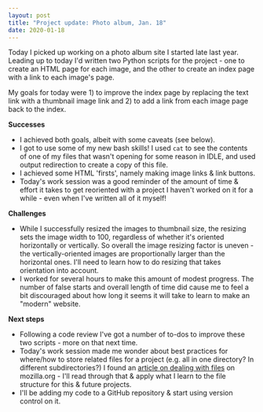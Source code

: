 ```yaml
---
layout: post
title: "Project update: Photo album, Jan. 18"
date: 2020-01-18
---
```


Today I picked up working on a photo album site I started late last year. Leading up to today I'd written two Python scripts for the project - one to create an HTML page for each image, and the other to create an index page with a link to each image's page. 

My goals for today were 1) to improve the index page by replacing the text link with a thumbnail image link and 2) to add a link from each image page back to the index. 

**Successes**
* I achieved both goals, albeit with some caveats (see below).
* I got to use some of my new bash skills! I used `cat` to see the contents of one of my files that wasn't opening for some reason in IDLE, and used output redirection to create a copy of this file. 
* I achieved some HTML 'firsts', namely making image links & link buttons. 
* Today's work session was a good reminder of the amount of time & effort it takes to get reoriented with a project I haven't worked on it for a while - even when I've written all of it myself!

**Challenges**
* While I successfully resized the images to thumbnail size, the resizing sets the image width to 100, regardless of whether it's oriented horizontally or vertically. So overall the image resizing factor is uneven - the vertically-oriented images are proportionally larger than the horizontal ones. I'll need to learn how to do resizing that takes orientation into account. 
* I worked for several hours to make this amount of modest progress. The number of false starts and overall length of time did cause me to feel a bit discouraged about how long it seems it will take to learn to make an "modern" website. 

**Next steps**
* Following a code review I've got a number of to-dos to improve these two scripts - more on that next time. 
* Today's work session made me wonder about best practices for where/how to store related files for a project (e.g. all in one directory? In different subdirectories?) I found an [article on dealing with files](https://developer.mozilla.org/en-US/docs/Learn/Getting_started_with_the_web/Dealing_with_files) on mozilla.org - I'll read through that & apply what I learn to the file structure for this & future projects.
* I'll be adding my code to a GitHub repository & start using version control on it. 
